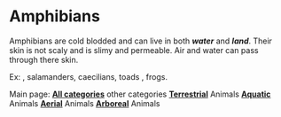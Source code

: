 # Amphibians

Amphibians are cold blodded and can live in both ***water*** and ***land***. 
Their skin is not scaly and is slimy and permeable.
Air and water can pass through there skin.

Ex: , salamanders, caecilians, toads , frogs.

Main page: [**All categories**](Wikipedia)
other categories
[**Terrestrial**](terrestrial) Animals
[**Aquatic**](aquatic) Animals
[**Aerial**](aerial) Animals
[**Arboreal**](arboreal) Animals